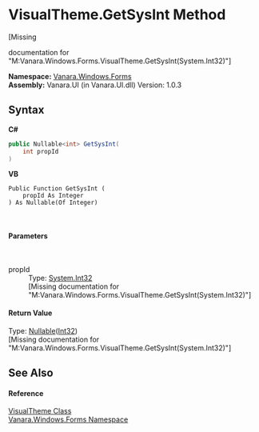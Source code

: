 # VisualTheme.GetSysInt Method 
 

\[Missing <summary> documentation for "M:Vanara.Windows.Forms.VisualTheme.GetSysInt(System.Int32)"\]

**Namespace:**&nbsp;<a href="c580cf52-4028-70db-28d0-f9b1abc03861">Vanara.Windows.Forms</a><br />**Assembly:**&nbsp;Vanara.UI (in Vanara.UI.dll) Version: 1.0.3

## Syntax

**C#**<br />
``` C#
public Nullable<int> GetSysInt(
	int propId
)
```

**VB**<br />
``` VB
Public Function GetSysInt ( 
	propId As Integer
) As Nullable(Of Integer)
```

<br />

#### Parameters
&nbsp;<dl><dt>propId</dt><dd>Type: <a href="http://msdn2.microsoft.com/en-us/library/td2s409d" target="_blank">System.Int32</a><br />\[Missing <param name="propId"/> documentation for "M:Vanara.Windows.Forms.VisualTheme.GetSysInt(System.Int32)"\]</dd></dl>

#### Return Value
Type: <a href="http://msdn2.microsoft.com/en-us/library/b3h38hb0" target="_blank">Nullable</a>(<a href="http://msdn2.microsoft.com/en-us/library/td2s409d" target="_blank">Int32</a>)<br />\[Missing <returns> documentation for "M:Vanara.Windows.Forms.VisualTheme.GetSysInt(System.Int32)"\]

## See Also


#### Reference
<a href="4efb9283-14e3-3c64-ab49-96ce157ac5b4">VisualTheme Class</a><br /><a href="c580cf52-4028-70db-28d0-f9b1abc03861">Vanara.Windows.Forms Namespace</a><br />
